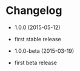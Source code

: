 Changelog
=========

* 1.0.0 (2015-05-12)

 * first stable release

* 1.0.0-beta (2015-03-19)

 * first beta release
